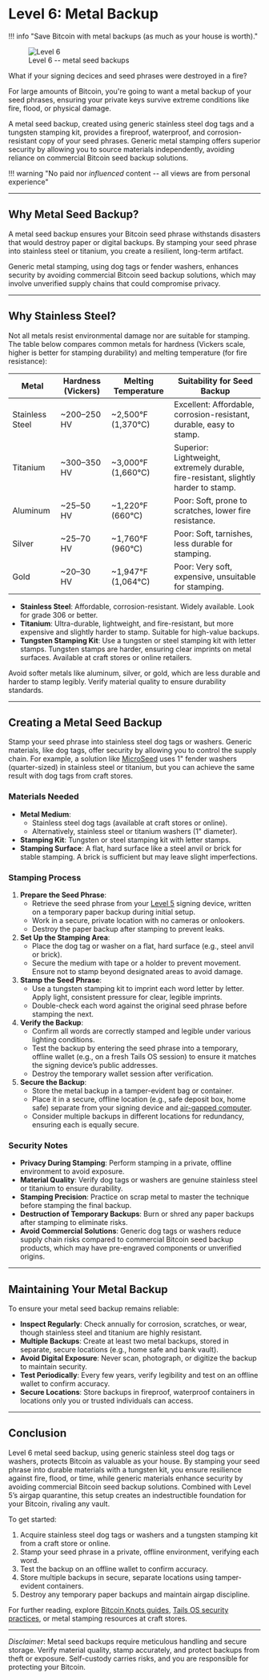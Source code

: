 # Level 6: Metal Backup

!!! info "Save Bitcoin with metal backups (as much as your house is worth)."
    <figure markdown>
    ![Level 6](/images/levels-Level-6.drawio.png)
      <figcaption>Level 6 -- metal seed backups</figcaption>
    </figure>

What if your signing decices and seed phrases were destroyed in a fire?

For large amounts of Bitcoin, you're going to want a metal backup of your seed phrases, ensuring your private keys survive extreme conditions like fire, flood, or physical damage. 

A metal seed backup, created using generic stainless steel dog tags and a tungsten stamping kit, provides a fireproof, waterproof, and corrosion-resistant copy of your seed phrases. Generic metal stamping offers superior security by allowing you to source materials independently, avoiding reliance on commercial Bitcoin seed backup solutions.

!!! warning "No paid nor *influenced* content -- all views are from personal experience"





---

## Why Metal Seed Backup?

A metal seed backup ensures your Bitcoin seed phrase withstands disasters that would destroy paper or digital backups. By stamping your seed phrase into stainless steel or titanium, you create a resilient, long-term artifact.

Generic metal stamping, using dog tags or fender washers, enhances security by avoiding commercial Bitcoin seed backup solutions, which may involve unverified supply chains that could compromise privacy.





---

## Why Stainless Steel?

Not all metals resist environmental damage nor are suitable for stamping. The table below compares common metals for hardness (Vickers scale, higher is better for stamping durability) and melting temperature (for fire resistance):

| **Metal**       | **Hardness (Vickers)** | **Melting Temperature** | **Suitability for Seed Backup** |
|-----------------|------------------------|-------------------------|---------------------------------|
| Stainless Steel | ~200–250 HV           | ~2,500°F (1,370°C)     | Excellent: Affordable, corrosion-resistant, durable, easy to stamp. |
| Titanium        | ~300–350 HV           | ~3,000°F (1,660°C)     | Superior: Lightweight, extremely durable, fire-resistant, slightly harder to stamp. |
| Aluminum        | ~25–50 HV             | ~1,220°F (660°C)       | Poor: Soft, prone to scratches, lower fire resistance. |
| Silver          | ~25–70 HV             | ~1,760°F (960°C)       | Poor: Soft, tarnishes, less durable for stamping. |
| Gold            | ~20–30 HV             | ~1,947°F (1,064°C)     | Poor: Very soft, expensive, unsuitable for stamping. |

- **Stainless Steel**: Affordable, corrosion-resistant. Widely available. Look for grade 306 or better.
- **Titanium**: Ultra-durable, lightweight, and fire-resistant, but more expensive and slightly harder to stamp. Suitable for high-value backups.
- **Tungsten Stamping Kit**: Use a tungsten or steel stamping kit with letter stamps. Tungsten stamps are harder, ensuring clear imprints on metal surfaces. Available at craft stores or online retailers.

Avoid softer metals like aluminum, silver, or gold, which are less durable and harder to stamp legibly. Verify material quality to ensure durability standards.





---

## Creating a Metal Seed Backup

Stamp your seed phrase into stainless steel dog tags or washers. Generic materials, like dog tags, offer security by allowing you to control the supply chain. For example, a solution like [MicroSeed](https://21e15.com/) uses 1" fender washers (quarter-sized) in stainless steel or titanium, but you can achieve the same result with dog tags from craft stores.

### Materials Needed
- **Metal Medium**:
    - Stainless steel dog tags (available at craft stores or online).
    - Alternatively, stainless steel or titanium washers (1" diameter).
- **Stamping Kit**: Tungsten or steel stamping kit with letter stamps.
- **Stamping Surface**: A flat, hard surface like a steel anvil or brick for stable stamping. A brick is sufficient but may leave slight imperfections.

### Stamping Process
1. **Prepare the Seed Phrase**:
    - Retrieve the seed phrase from your [Level 5](../level-5) signing device, written on a temporary paper backup during initial setup.
    - Work in a secure, private location with no cameras or onlookers.
    - Destroy the paper backup after stamping to prevent leaks.
2. **Set Up the Stamping Area**:
    - Place the dog tag or washer on a flat, hard surface (e.g., steel anvil or brick).
    - Secure the medium with tape or a holder to prevent movement. Ensure not to stamp beyond designated areas to avoid damage.
3. **Stamp the Seed Phrase**:
    - Use a tungsten stamping kit to imprint each word letter by letter. Apply light, consistent pressure for clear, legible imprints.
    - Double-check each word against the original seed phrase before stamping the next.
4. **Verify the Backup**:
    - Confirm all words are correctly stamped and legible under various lighting conditions.
    - Test the backup by entering the seed phrase into a temporary, offline wallet (e.g., on a fresh Tails OS session) to ensure it matches the signing device’s public addresses.
    - Destroy the temporary wallet session after verification.
5. **Secure the Backup**:
    - Store the metal backup in a tamper-evident bag or container.
    - Place it in a secure, offline location (e.g., safe deposit box, home safe) separate from your signing device and [air-gapped computer](../appendix/airgapped-computer.md).
    - Consider multiple backups in different locations for redundancy, ensuring each is equally secure.

### Security Notes
- **Privacy During Stamping**: Perform stamping in a private, offline environment to avoid exposure.
- **Material Quality**: Verify dog tags or washers are genuine stainless steel or titanium to ensure durability.
- **Stamping Precision**: Practice on scrap metal to master the technique before stamping the final backup.
- **Destruction of Temporary Backups**: Burn or shred any paper backups after stamping to eliminate risks.
- **Avoid Commercial Solutions**: Generic dog tags or washers reduce supply chain risks compared to commercial Bitcoin seed backup products, which may have pre-engraved components or unverified origins.




---

## Maintaining Your Metal Backup

To ensure your metal seed backup remains reliable:

- **Inspect Regularly**: Check annually for corrosion, scratches, or wear, though stainless steel and titanium are highly resistant.
- **Multiple Backups**: Create at least two metal backups, stored in separate, secure locations (e.g., home safe and bank vault).
- **Avoid Digital Exposure**: Never scan, photograph, or digitize the backup to maintain security.
- **Test Periodically**: Every few years, verify legibility and test on an offline wallet to confirm accuracy.
- **Secure Locations**: Store backups in fireproof, waterproof containers in locations only you or trusted individuals can access.






---

## Conclusion

Level 6 metal seed backup, using generic stainless steel dog tags or washers, protects Bitcoin as valuable as your house. By stamping your seed phrase into durable materials with a tungsten kit, you ensure resilience against fire, flood, or time, while generic materials enhance security by avoiding commercial Bitcoin seed backup solutions. Combined with Level 5’s airgap quarantine, this setup creates an indestructible foundation for your Bitcoin, rivaling any vault.

To get started:

1. Acquire stainless steel dog tags or washers and a tungsten stamping kit from a craft store or online.
2. Stamp your seed phrase in a private, offline environment, verifying each word.
3. Test the backup on an offline wallet to confirm accuracy.
4. Store multiple backups in secure, separate locations using tamper-evident containers.
5. Destroy any temporary paper backups and maintain airgap discipline.

For further reading, explore [Bitcoin Knots guides](https://bitcoinknots.org/), [Tails OS security practices](https://tails.boum.org/), or metal stamping resources at craft stores.

---

*Disclaimer*: Metal seed backups require meticulous handling and secure storage. Verify material quality, stamp accurately, and protect backups from theft or exposure. Self-custody carries risks, and you are responsible for protecting your Bitcoin.







































